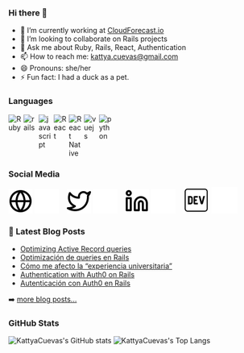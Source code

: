 ### Hi there 👋

<!--
**KattyaCuevas/KattyaCuevas** is a ✨ _special_ ✨ repository because its `README.md` (this file) appears on your GitHub profile.

Here are some ideas to get you started:
-->
<!-- - 🌱 I’m currently learning ... -->
<!-- - 🤔 I’m looking for help with ... -->


- 🔭 I’m currently working at [CloudForecast.io](https://www.cloudforecast.io/)
- 👯 I’m looking to collaborate on Rails projects
- 💬 Ask me about Ruby, Rails, React, Authentication
- 📫 How to reach me: kattya.cuevas@gmail.com
- 😄 Pronouns: she/her
- ⚡ Fun fact: I had a duck as a pet.

### Languages

<div style="display: flex; gap: 4px;">
    <img src="https://cdn.jsdelivr.net/gh/devicons/devicon/icons/ruby/ruby-original.svg" width="26px" alt="Ruby" title="Ruby" />
    <img src="https://cdn.jsdelivr.net/gh/devicons/devicon/icons//rails/rails-plain.svg" width="26px" alt="rails" title="Rails" />
    <img src="https://cdn.jsdelivr.net/gh/devicons/devicon/icons/javascript/javascript-original.svg" width="26px" alt="javascript" title="JavaScript" />
    <img src="https://cdn.jsdelivr.net/gh/devicons/devicon/icons/react/react-original.svg" width="26px" alt="React" title="React JS" />
    <img src="https://cdn.jsdelivr.net/gh/devicons/devicon/icons/react/react-original.svg" width="26px" alt="React Native" title="React Native" />
    <img src="https://cdn.jsdelivr.net/gh/devicons/devicon/icons/vuejs/vuejs-original.svg" width="26px" alt="vuejs" title="VueJS" />
    <img src="https://cdn.jsdelivr.net/gh/devicons/devicon/icons/python/python-original.svg" width="26px" alt="python" title="Python" />

</div>

### Social Media

[![website](./img/globe-light.svg)](https://kattya.dev#gh-light-mode-only)
[![website](./img/globe-dark.svg)](https://kattya.dev#gh-dark-mode-only)
&nbsp;&nbsp;
[![twitter](./img/twitter-light.svg)](https://twitter.com/KattyaCuevas#gh-light-mode-only)
[![twitter](./img/twitter-dark.svg)](https://twitter.com/KattyaCuevas#gh-dark-mode-only)
&nbsp;&nbsp;
[![linkedin](./img/linkedin-light.svg)](https://www.linkedin.com/in/kattyacuevas#gh-light-mode-only)
[![linkedin](./img/linkedin-dark.svg)](https://www.linkedin.com/in/kattyacuevas#gh-dark-mode-only)
&nbsp;&nbsp;
[![dev.to](./img/dev-light.svg)](https://dev.to/kattyacuevas#gh-light-mode-only)
[![dev.to](./img/dev-dark.svg)](https://dev.to/kattyacuevas#gh-dark-mode-only)


### 📕 Latest Blog Posts

<!-- BLOG-POST-LIST:START -->
- [Optimizing Active Record queries](https://dev.to/kattyacuevas/optimizing-active-record-queries-4i84)
- [Optimización de queries en Rails](https://dev.to/kattyacuevas/optimizacion-de-queries-en-rails-5hkj)
- [Cómo me afecto la “experiencia universitaria”](https://dev.to/kattyacuevas/como-me-afecto-la-experiencia-universitaria-19f3)
- [Authentication with Auth0 on Rails](https://dev.to/kattyacuevas/authentication-with-auth0-on-rails-3ped)
- [Autenticación con Auth0 en Rails](https://dev.to/kattyacuevas/autenticacion-con-auth0-en-rails-29na)
<!-- BLOG-POST-LIST:END -->

➡️ [more blog posts...](https://kattya.dev)

### GitHub Stats

![KattyaCuevas's GitHub stats](https://github-readme-stats.vercel.app/api?username=kattyacuevas&show_icons=true&theme=gotham&count_private=true)
![KattyaCuevas's Top Langs](https://github-readme-stats.vercel.app/api/top-langs/?username=kattyacuevas&hide=java&layout=compact&theme=gotham)